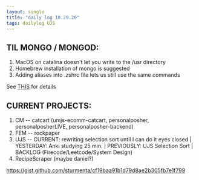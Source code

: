 ```yaml
---
layout: single
title: "daily log 10.29.20"
tags: dailylog UJS
--- 
```


## TIL MONGO / MONGOD:

1. MacOS on catalina doesn't let you write to the /usr directory
2. Homebrew installation of mongo is suggested
3. Adding aliases into .zshrc file lets us still use the same commands

See [THIS](https://gist.github.com/sturmenta/cf19baa91b1d79d8ae2b305fb7e1f799) for details 


## CURRENT PROJECTS:

1. CM -- catcart (umjs-ecomm-catcart, personalposher, personalposherLIVE, personalposher-backend)
2. FEM -- rockpaper 
3. UJS -- CURRENT: rewriting selection sort until I can do it eyes closed | YESTERDAY: Anki studying 25 min. | PREVIOUSLY: UJS Selection Sort  | BACKLOG (Firecode/Leetcode/System Design)
4. RecipeScraper (maybe daniel?)



https://gist.github.com/sturmenta/cf19baa91b1d79d8ae2b305fb7e1f799